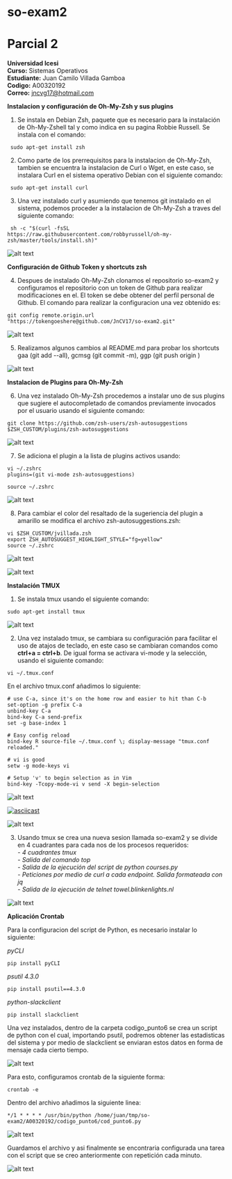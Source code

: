 # so-exam2
# Parcial 2  
  
**Universidad Icesi**  
**Curso:** Sistemas Operativos  
**Estudiante:** Juan Camilo Villada Gamboa  
**Codigo:** A00320192  
**Correo:** jncvg17@hotmail.com  
  
 **Instalacion y configuración de Oh-My-Zsh y sus plugins**

 1. Se instala en Debian Zsh, paquete que es necesario para la instalación de Oh-My-Zshell tal y como indica en su pagina Robbie Russell. Se instala con el comando:

```
 sudo apt-get install zsh
```

2. Como parte de los prerrequisitos para la instalacion de Oh-My-Zsh, tambien se encuentra la instalacion de Curl o Wget, en este caso, se instalara Curl en el sistema operativo Debian con el siguiente comando:

```
 sudo apt-get install curl
```

3. Una vez instalado curl y asumiendo que tenemos git instalado en el sistema, podemos proceder a la instalacion de Oh-My-Zsh a traves del siguiente comando:

```
 sh -c "$(curl -fsSL https://raw.githubusercontent.com/robbyrussell/oh-my-zsh/master/tools/install.sh)"
```

![alt text](https://raw.githubusercontent.com/JnCV17/so-exam2/master/A00320192/images/Omzsh1.png)


**Configuración de Github Token y shortcuts zsh**

4. Despues de instalado Oh-My-Zsh clonamos el repositorio so-exam2 y configuramos el repositorio con un token de Github para realizar modificaciones en el. El token se debe obtener del perfil personal de Github. El comando para realizar la configuracion una vez obtenido es:

```
git config remote.origin.url "https://tokengoeshere@github.com/JnCV17/so-exam2.git"
```

![alt text](https://raw.githubusercontent.com/JnCV17/so-exam2/master/A00320192/images/Omzsh6.png)

5. Realizamos algunos cambios al README.md para probar los shortcuts gaa (git add --all), gcmsg (git commit -m), ggp (git push origin <actual-branch>)

![alt text](https://raw.githubusercontent.com/JnCV17/so-exam2/master/A00320192/images/omzsh7.png)


**Instalacion de Plugins para Oh-My-Zsh**

6. Una vez instalado Oh-My-Zsh procedemos a instalar uno de sus plugins que sugiere el autocompletado de comandos previamente invocados por el usuario usando el siguiente comando:

```
git clone https://github.com/zsh-users/zsh-autosuggestions $ZSH_CUSTOM/plugins/zsh-autosuggestions
```

![alt text](https://raw.githubusercontent.com/JnCV17/so-exam2/master/A00320192/images/Omzsh2.png)

7. Se adiciona el plugin a la lista de plugins activos usando:

```
vi ~/.zshrc
plugins=(git vi-mode zsh-autosuggestions)

source ~/.zshrc
```

![alt text](https://raw.githubusercontent.com/JnCV17/so-exam2/master/A00320192/images/Omzsh3.png)

8. Para cambiar el color del resaltado de la sugeriencia del plugin a amarillo se modifica el archivo zsh-autosuggestions.zsh:  
```
vi $ZSH_CUSTOM/jvillada.zsh
export ZSH_AUTOSUGGEST_HIGHLIGHT_STYLE="fg=yellow"
source ~/.zshrc
```
![alt text](https://raw.githubusercontent.com/JnCV17/so-exam2/master/A00320192/images/Omzsh4.png)

![alt text](https://raw.githubusercontent.com/JnCV17/so-exam2/master/A00320192/images/Omzsh5.png)

**Instalación TMUX**
1. Se instala tmux usando el siguiente comando:

```
sudo apt-get install tmux
```

![alt text](https://raw.githubusercontent.com/JnCV17/so-exam2/master/A00320192/images/tmux.png)

2. Una vez instalado tmux, se cambiara su configuración para facilitar el uso de atajos de teclado, en este caso se cambiaran comandos como **ctrl+a = ctrl+b**. De igual forma se activara vi-mode y la selección, usando el siguiente comando:

```
vi ~/.tmux.conf
```

En el archivo tmux.conf añadimos lo siguiente:

```
# use C-a, since it's on the home row and easier to hit than C-b
set-option -g prefix C-a
unbind-key C-a
bind-key C-a send-prefix
set -g base-index 1

# Easy config reload
bind-key R source-file ~/.tmux.conf \; display-message "tmux.conf reloaded."

# vi is good
setw -g mode-keys vi

# Setup 'v' to begin selection as in Vim
bind-key -Tcopy-mode-vi v send -X begin-selection
```

![alt text](https://raw.githubusercontent.com/JnCV17/so-exam2/master/A00320192/images/tmux1.png)

[![asciicast](https://asciinema.org/a/bW72lpzZDbJbnrkMhk8T20xWJ.png)](https://asciinema.org/a/bW72lpzZDbJbnrkMhk8T20xWJ)

![alt text](https://raw.githubusercontent.com/JnCV17/so-exam2/master/A00320192/images/tmux2.png)

3. Usando tmux se crea una nueva sesion llamada so-exam2 y se divide en 4 cuadrantes para cada nos de los procesos requeridos:   
*- 4 cuadrantes tmux*  
*- Salida del comando top*  
*- Salida de la ejecución del script de python courses.py*  
*- Peticiones por medio de curl a cada endpoint. Salida formateada con jq*  
*- Salida de la ejecución de telnet towel.blinkenlights.nl*  

![alt text](https://raw.githubusercontent.com/JnCV17/so-exam2/master/A00320192/images/tmux4.png)

**Aplicación Crontab**

Para la configuracion del script de Python, es necesario instalar lo siguiente:

*pyCLI*
```
pip install pyCLI
```

*psutil 4.3.0*
```
pip install psutil==4.3.0
```

*python-slackclient*
```
pip install slackclient
```

Una vez instalados, dentro de la carpeta codigo_punto6 se crea un script de python con el cual, importando psutil, podremos obtener las estadisticas del sistema y por medio de slackclient se enviaran estos datos en forma de mensaje cada cierto tiempo.

![alt text](https://raw.githubusercontent.com/JnCV17/so-exam2/master/A00320192/images/script1.png)

Para esto, configuramos crontab de la siguiente forma:

```
crontab -e
```

Dentro del archivo añadimos la siguiente linea:

```
*/1 * * * * /usr/bin/python /home/juan/tmp/so-exam2/A00320192/codigo_punto6/cod_punto6.py
```

![alt text](https://raw.githubusercontent.com/JnCV17/so-exam2/master/A00320192/images/script2.png)

Guardamos el archivo y asi finalmente se encontraria configurada una tarea con el script que se creo anteriormente con repetición cada minuto.

![alt text](https://raw.githubusercontent.com/JnCV17/so-exam2/master/A00320192/images/script.png)

